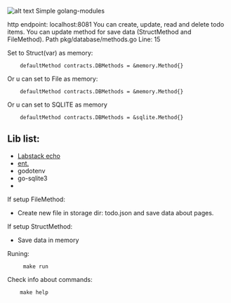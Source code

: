 ![alt text](https://sagacitysoftware.co.in/wp-content/uploads/2020/07/RPA3.jpg)
Simple golang-modules

http endpoint: localhost:8081
You can create, update, read and delete todo items.
You can update method for save data (StructMethod and FileMethod). Path pkg/database/methods.go Line: 15

Set to Struct(var) as memory:
```text
    defaultMethod contracts.DBMethods = &memory.Method{}
```
Or u can set to File as memory:

```text
    defaultMethod contracts.DBMethods = &memory.Method{}
```
Or u can set to SQLITE as memory
```text
    defaultMethod contracts.DBMethods = &sqlite.Method{}
```

## Lib list:
- [Labstack echo](https://echo.labstack.com/)
- [ent.](https://entgo.io/)
- godotenv
- go-sqlite3
-

If setup FileMethod:
- Create new file in storage dir: todo.json and save data about pages.

If setup StructMethod:
- Save data in memory 


Runing:
```shell
     make run
```

Check info about commands:
```shell
    make help
```

